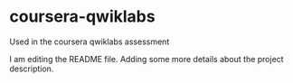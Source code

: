 # coursera-qwiklabs
Used in the coursera qwiklabs assessment

I am editing the README file. Adding some more details about the project description.
